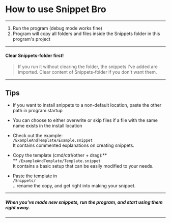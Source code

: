 ﻿# How to use **Snippet Bro**
----
1. Run the program (debug mode works fine)
2. Program will copy all folders and files inside the Snippets folder in this program\'s project

---

#### Clear Snippets-folder first!
> If you run it without clearing the folder, the snippets I've added are imported. Clear content of Snippets-folder if you don't want them.

---

## Tips

- If you want to install snippets to a non-default location, paste the other path in program startup
- You can choose to either overwrite or skip files if a file with the same name exists in the install location
- Check out the example:  
  `/ExampleAndTemplate/Example.snippet`   
  It contains commented explanations on creating snippets.  

- Copy the template (cmd/ctrl/other +  drag):**  
**  `/ExampleAndTemplate/Template.snippet`  
   It contains a basic setup that can be easily modified to your needs.
- Paste the template in  
  `/Snippets/`  
    .. rename the copy, and get right into making your snippet.   
  
--- 
  
##### When you've made new snippets, run the program, and start using them right away.
  
---